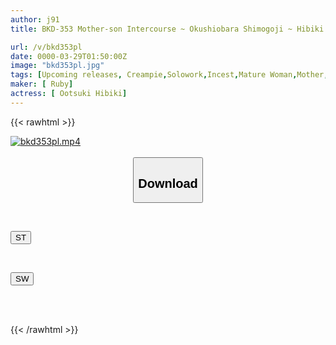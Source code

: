 ```yaml
---
author: j91
title: BKD-353 Mother-son Intercourse ~ Okushiobara Shimogoji ~ Hibiki Otsuki

url: /v/bkd353pl
date: 0000-03-29T01:50:00Z
image: "bkd353pl.jpg"
tags: [Upcoming releases, Creampie,Solowork,Incest,Mature Woman,Mother,Kimono, Mourning	]
maker: [ Ruby]
actress: [ Ootsuki Hibiki]
---
```



{{< rawhtml >}}

<div class="video" data-videoid="pending_link_2.html">
    <a href="javascript:;">
        <img src="/v/bkd353pl/bkd353pl.jpg" width="WIDTH" height="HEIGHT" alt="bkd353pl.mp4" loading="lazy">
    </a>
</div>

<script type="text/javascript" src="https://j91.asia/asset/on-demand-pend.js"></script>

<br>
  <link rel="stylesheet" href="https://j91.asia/asset/bs5.css">
  
  <center>
  <button class="btn btn-primary" type="button" data-bs-toggle="collapse" data-bs-target=".multi-collapse" aria-expanded="false" aria-controls="multiCollapseExample1 multiCollapseExample2"><h2>Download</h2></button></center>
</p>
<div class="row">
  <div class="col">
    <div class="collapse multi-collapse" id="multiCollapseExample1">
      <div class="card card-body">
	      	      <br>
<div class="buttons">  
<p><a href="https://j91.asia/pending_link_2.html" target="_blank"><button class="btn-hover color-3"><i class="fa fa-download"></i> ST</button></a></p></div>
    </div>
  </div>
</div>
  <div class="col">
    <div class="collapse multi-collapse" id="multiCollapseExample2">
      <div class="card card-body">
	      <br>
<div class="buttons">
<p><a href="https://j91.asia/pending_link_2.html" target="_blank"><button class="btn-hover color-2"><i class="fa fa-download"></i> SW</button></a></p></div>
<br><br>
      </div>
    </div>
  </div>
</div>

{{< /rawhtml >}}